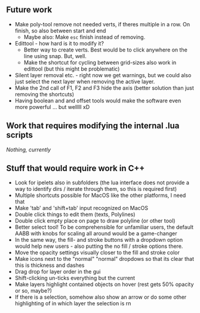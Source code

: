 ## Future work
- Make poly-tool remove not needed verts, if theres multiple in a row. On finish, so also between start and end
    - Maybe also: Make `esc` finish instead of removing. 
- Edittool - how hard is it to modify it?
    - Better way to create verts. Best would be to click anywhere on the line using snap. But, well. 
    - Make the shortcut for cycling between grid-sizes also work in edittool (but this might be problematic)
- Silent layer removal etc. - right now we get warnings, but we could also just select the next layer when removing the active layer. 
- Make the 2nd call of F1, F2 and F3 hide the axis (better solution than just removing the shortcuts)
- Having boolean and and offset tools would make the software even more powerful ... but welllll xD

## Work that requires modifying the internal .lua scripts
*Nothing, currently*

## Stuff that would require work in C++
- Look for ipelets also in subfolders (the lua interface does not provide a way to identify dirs / iterate through them, so this is required first)
- Multiple shortcuts possible for MacOS like the other platforms, I need that
- Make 'tab' and 'shift+tab' input recognized on MacOS
- Double click things to edit them (texts, Polylines)
- Double click empty place on page to draw polyline (or other tool)
- Better select tool! To be comprehensible for unfamiliar users, the default AABB with knobs for scaling all around would be a game-changer
- In the same way, the fill- and stroke buttons with a dropdown option would help new users - also putting the no fill / stroke options there. 
- Move the opacity settings visually closer to the fill and stroke color
- Make icons next to the "normal" "normal" dropdows so that its clear that this is thickness and dashes
- Drag drop for layer order in the gui
- Shift-clicking un-ticks everything but the current 
- Make layers highlight contained objects on hover (rest gets 50% opacity or so, maybe?)
- If there is a selection, somehow also show an arrow or do some other highlighting of in which layer the selection is rn